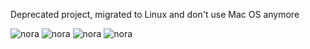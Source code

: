 Deprecated project, migrated to Linux and don't use Mac OS anymore

![nora](https://raw.githubusercontent.com/paulsmal/nora/master/screenshots/connection.png)
![nora](https://raw.githubusercontent.com/paulsmal/nora/master/screenshots/sql_query.png)
![nora](https://raw.githubusercontent.com/paulsmal/nora/master/screenshots/table_view.png)
![nora](https://raw.githubusercontent.com/paulsmal/nora/master/screenshots/data_structure.png)
